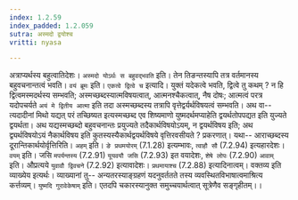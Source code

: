 ```yaml
---
index: 1.2.59
index_padded: 1.2.059
sutra: अस्मदो द्वयोश्च
vritti: nyasa

---
```

अत्राप्यर्थस्य बहुत्वातिदेशः। `अस्मदो योऽर्थः स बहुवद्भवति` इति। तेन तिङन्तस्यापि तत्र वर्तमानस्य बहुवचनान्तत्वं भवति। `वयं ब्रूमः` इति। `एकत्वे द्वित्वे च` इत्यादि। युक्तं यदेकत्वे भवति, द्वित्वे तु कथम् ? न हि द्वित्वमस्मदर्थस्य सम्भवति; अस्मच्छब्दस्यात्मविषयत्वात्, आत्मनश्चैकत्वात्, नैष दोषः; आत्मत्वं परत्र यदोपचर्यते `अयं मे द्वितीय आत्मा` इति तदा अस्मच्छब्दस्य तत्रापि वृत्तेद्वर्यर्थविषयत्वं सम्भवति। अथ वा-- त्यदादीनां मिथो यद्यत् परं तच्छिष्यत इत्यस्मच्छब्द एव शिष्यमाणो युष्मदर्थमप्याहेति द्वयर्थतोपपद्यत इति युज्यते द्वयर्थता। अथ यद्यस्मच्छब्दो बहुवचनान्तः प्रयुज्यते तदैकार्थविषयोऽयम्, न द्वयर्थविषय इति; अथ द्व्यर्थविषयोऽयं नैकार्थविषय इति कुतस्यस्यैकार्थद्वयर्थविषये वृत्तिरवसीयते ? प्रकरणात्। यथा-- आराच्छब्दस्य दूरान्तिकार्थयोर्वृत्तिरिति। `अहम्` इति। `ङे प्रथमयोरम्` (7.1.28) इत्यम्भावः, `त्वाहौ सौ` (7.2.94) इत्यहारदेशः। `वयम्` इति। जसि `मपर्यन्तस्य` (7.2.91) `यूयवयौ जसि` (7.2.93) इत वयादेशः, `शेषे लोपः` (7.2.90) `आवाम्` इति। औप्रत्यये `युवावौ द्विवचने` (7.2.92) इत्यावादेशः। `प्रथमायाश्च` (7.2.88) इत्यादिनात्वम्। वक्तव्य इति व्याख्येय इत्यर्थः। व्याख्यानां तु-- अन्यतरस्याङ्ग्रहणं यदनुवर्ततते तस्य व्यवस्थितविभाषात्वमाश्रित्य कर्त्तव्यम्। `युष्मदि गुरावेकेषाम्` इति। एतदपि चकारस्यानुक्त समुच्चयार्थत्वात् सूत्रेणैव सङ्गृहीतम्।।